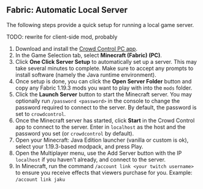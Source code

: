## Fabric: Automatic Local Server

The following steps provide a quick setup for running a local game server.

TODO: rewrite for client-side mod, probably

1. Download and install the [Crowd Control PC app](https://crowdcontrol.live/setup).
2. In the Game Selection tab, select **Minecraft (Fabric) (PC)**.
3. Click **One Click Server Setup** to automatically set up a server. This may take several minutes
   to complete. Make sure to accept any prompts to install software (namely the Java runtime
   environment).
4. Once setup is done, you can click the **Open Server Folder** button and copy any
   Fabric 1.19.3 mods you want to play with into the `mods` folder.
5. Click the **Launch Server** button to start the Minecraft server. You may optionally run
   `/password <password>` in the console to change the password required to connect to the server.
   By default, the password is set to `crowdcontrol`.
6. Once the Minecraft server has started, click **Start** in the Crowd Control app to connect to the
   server. Enter in `localhost` as the host and the password you set (or `crowdcontrol` by default).
7. Open your Minecraft: Java Edition launcher (vanilla or custom is ok), select your 1.19.3-based
   modpack, and press Play.
8. Open the Multiplayer menu, use the Add Server button with the IP `localhost` if you haven't
   already, and connect to the server.
9. In Minecraft, run the command `/account link <your twitch username>` to ensure you receive
   effects that viewers purchase for you. Example: `/account link jaku`
